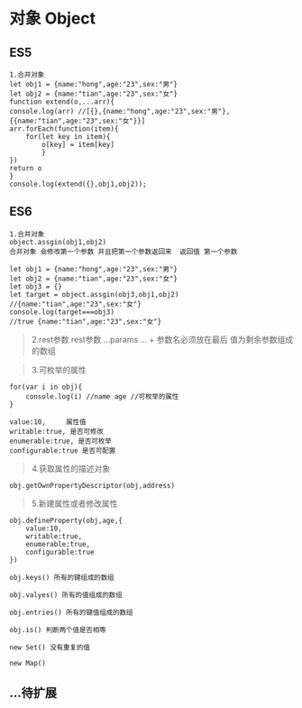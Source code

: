 # 对象 Object

## ES5
    1.合并对象
    let obj1 = {name:"hong",age:"23",sex:"男"}
    let obj2 = {name:"tian",age:"23",sex:"女"}
    function extend(o,...arr){
    console.log(arr) //[{},{name:"hong",age:"23",sex:"男"},{{name:"tian",age:"23",sex:"女"}}]
    arr.forEach(function(item){
        for(let key in item){
            o[key] = item[key]
            }
    })
    return o
    }
    console.log(extend({},obj1,obj2)); 

## ES6

    1.合并对象
    object.assgin(obj1,obj2) 
    合并对象 会修改第一个参数 并且把第一个参数返回来  返回值 第一个参数

    let obj1 = {name:"hong",age:"23",sex:"男"}
    let obj2 = {name:"tian",age:"23",sex:"女"}
    let obj3 = {}
    let target = object.assgin(obj3,obj1,obj2) 
    //{name:"tian",age:"23",sex:"女"}
    console.log(target===obj3)  
    //true {name:"tian",age:"23",sex:"女"}

> 2.rest参数
> rest参数 ...params  ... + 参数名必须放在最后 值为剩余参数组成的数组

> 3.可枚举的属性

    for(var i in obj){
        console.log(i) //name age //可枚举的属性
    }

    value:10,     属性值
    writable:true, 是否可修改
    enumerable:true, 是否可枚举
    configurable:true 是否可配置

> 4.获取属性的描述对象

    obj.getOwnPropertyDescriptor(obj,address) 

> 5.新建属性或者修改属性

    obj.defineProperty(obj,age,{
        value:10,
        writable:true,
        enumerable:true,
        configurable:true
    })

    obj.keys() 所有的键组成的数组

    obj.valyes() 所有的值组成的数组

    obj.entries() 所有的键值组成的数组

    obj.is() 判断两个值是否相等

    new Set() 没有重复的值

    new Map()

## ...待扩展 